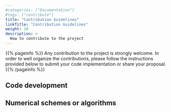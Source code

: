 ```yaml
---
#categories: ["Documentation"]
#tags: ["contribute"] 
title: "Contribution Guidelines"
linkTitle: "Contribution Guidelines"
weight: 10
description: >
  How to contribute to the project
---
```


{{% pageinfo %}}
Any contribution to the project is strongly welcome. In order to well organize the contributions, please follow the instructions provided below to submit your code implementation or share your proposal.
{{% /pageinfo %}}

## Code development


## Numerical schemes or algorithms


